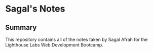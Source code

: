 # Sagal's Notes

## Summary 

This repository contains all of the notes taken by Sagal Afrah for the Lighthouse Labs Web Development Bootcamp.